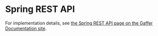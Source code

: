 # Spring REST API

For implementation details, see [the Spring REST API page on the Gaffer Documentation site](https://gchq.github.io/gaffer-doc/latest/development-guide/project-structure/components/spring-rest).

